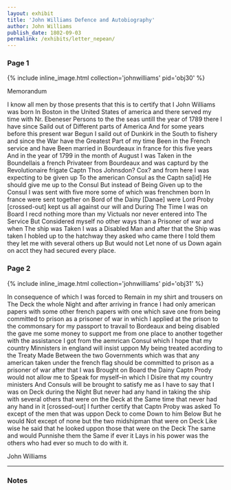 ```yaml
---
layout: exhibit
title: 'John Williams Defence and Autobiography'
author: John Williams
publish_date: 1802-09-03
permalink: /exhibits/letter_nepean/
---
```


### Page 1

{% include inline_image.html collection='johnwilliams' pid='obj30' %}

Memorandum

I know all men by those presents that this is to certify that I John Williams was born In Boston in the United States of america and there served my time with Nr. Ebeneser Persons to the the seas untill the year of 1789 there I have since Saild out of Different parts of America And for some years before this present war Begun I saild out of Dunkirk in the South to fishery and since the War have the Greatest Part of my time Been in the French service and have Been married in Bourdeaux in france for this five years And in the year of 1799 in the month of August I was Taken in the Boundellais a french Privateer from Bourdeaux and was capturd by the Revolutionaire frigate Captn Thos Johnsdon? Cox? and from here I was expecting to be given up To the american Consul as the Captn sa[id] He should give me up to the Consul But instead of Being Given up to the Consul I was sent with five more some of which was frenchmen born In france were sent together on Bord of the Dainy [Danae] were Lord Proby [crossed-out] kept us all against our will and During The Time I was on Board I recd nothing more than my Victuals nor never entered into The Service But Considered myself no other ways than a Prisoner of war and when The ship was Taken I was a Disabled Man and after that the Ship was taken I hobled up to the hatchway they asked who came there I told them they let me with several others up But would not Let none of us Down again on acct they had secured every place.

### Page 2

{% include inline_image.html collection='johnwilliams' pid='obj31' %}

In consequence of which I was forced to Remain in my shirt and trousers on The Deck the whole Night and after arriving in france I had only american papers with some other french papers with one which save one from being committed to prison as a prisoner of war in which I applied at the prison to the commonsary for my passport to travail to Bordeaux and being disabled the gave me some money to support me from one place to another together with the assistance I got from the aemrican Consul which I hope that my country Minnisters in england will insist uppon My being treated acording to the Treaty Made Between the two Governments which was that any american taken under the french flag should be committed to prison as a prisoner of war after that I was Brought on Board the Dainy Captn Prody would not allow me to Speak for myself–in which I Disire that my country ministers And Consuls will be brought to satisfy me as I have to say that I was on Deck during the Night But never had any hand in taking the ship with several others that were on the Deck at the Same time that never had any hand in it [crossed-out] I further certify that Captn Proby was asked To except of the men that was uppon Deck to come Down to him Below But he would Not except of none but the two midshipman that were on Deck Like wise he said that he looked uppon those that were on the Deck The same and would Punnishe them the Same if ever it Lays in his power was the others who had ever so much to do with it.

John Williams

---

### Notes
